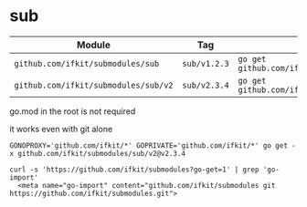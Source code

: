 # sub

| Module | Tag | `go get` | `import path` |
|-|-|-|-|
| `github.com/ifkit/submodules/sub`    | `sub/v1.2.3` | `go get github.com/ifkit/submodules/sub@v1.2.3`    | `github.com/ifkit/submodules/sub`    |
| `github.com/ifkit/submodules/sub/v2` | `sub/v2.3.4` | `go get github.com/ifkit/submodules/sub/v2@v2.3.4` | `github.com/ifkit/submodules/sub/v2` |

go.mod in the root is not required

it works even with git alone
```
GONOPROXY='github.com/ifkit/*' GOPRIVATE='github.com/ifkit/*' go get -x github.com/ifkit/submodules/sub/v2@v2.3.4
```

```
curl -s 'https://github.com/ifkit/submodules?go-get=1' | grep 'go-import'
  <meta name="go-import" content="github.com/ifkit/submodules git https://github.com/ifkit/submodules.git">
```
